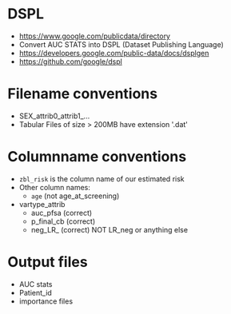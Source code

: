 # DSPL

+ https://www.google.com/publicdata/directory
+ Convert AUC STATS into DSPL (Dataset Publishing Language)
+ https://developers.google.com/public-data/docs/dsplgen
+ https://github.com/google/dspl


# Filename conventions

+ SEX_attrib0_attrib1_...
+ Tabular Files of size > 200MB have extension '.dat'


# Columnname conventions

+ `zbl_risk` is the column name of our estimated risk
+ Other column names:
    - `age` (not age_at_screening)
+ vartype_attrib
    - auc_pfsa (correct)
    - p_final_cb (correct)
    - neg_LR_ (correct) NOT LR_neg or anything else
# Output files 

+ AUC stats
+ Patient_id
+ importance files
